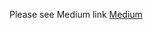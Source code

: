 Please see Medium link [Medium](https://medium.com/@justinscott_60149/looking-into-the-data-for-progress-survey-data-ccfc09c9cb) 

